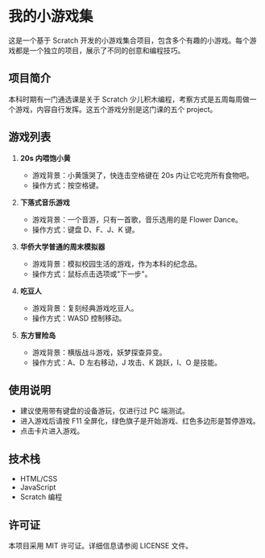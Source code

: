 # 我的小游戏集

这是一个基于 Scratch 开发的小游戏集合项目，包含多个有趣的小游戏。每个游戏都是一个独立的项目，展示了不同的创意和编程技巧。

## 项目简介

本科时期有一门通选课是关于 Scratch 少儿积木编程，考察方式是五周每周做一个游戏，内容自行发挥。这五个游戏分别是这门课的五个 project。

## 游戏列表

1. **20s 内喂饱小黄**

   - 游戏背景：小黄饿哭了，快连击空格键在 20s 内让它吃完所有食物吧。
   - 操作方式：按空格键。

2. **下落式音乐游戏**

   - 游戏背景：一个音游，只有一首歌，音乐选用的是 Flower Dance。
   - 操作方式：键盘 D、F、J、K 键。

3. **华侨大学普通的周末模拟器**

   - 游戏背景：模拟校园生活的游戏，作为本科的纪念品。
   - 操作方式：鼠标点击选项或"下一步"。

4. **吃豆人**

   - 游戏背景：复刻经典游戏吃豆人。
   - 操作方式：WASD 控制移动。

5. **东方冒险岛**
   - 游戏背景：横版战斗游戏，妖梦探查异变。
   - 操作方式：A、D 左右移动，J 攻击、K 跳跃，I、O 是技能。

## 使用说明

- 建议使用带有键盘的设备游玩，仅进行过 PC 端测试。
- 进入游戏后请按 F11 全屏化，绿色旗子是开始游戏、红色多边形是暂停游戏。
- 点击卡片进入游戏。

## 技术栈

- HTML/CSS
- JavaScript
- Scratch 编程

## 许可证

本项目采用 MIT 许可证。详细信息请参阅 LICENSE 文件。
